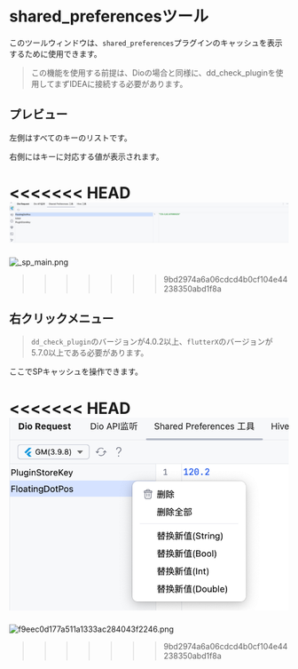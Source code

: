# shared_preferencesツール

このツールウィンドウは、`shared_preferences`プラグインのキャッシュを表示するために使用できます。

> この機能を使用する前提は、Dioの場合と同様に、dd_check_pluginを使用してまずIDEAに接続する必要があります。


## プレビュー

左側はすべてのキーのリストです。

右側にはキーに対応する値が表示されます。

<<<<<<< HEAD
![_sp_main.png](../../assets/images/_sp_main.png)
=======
![_sp_main.png](/images/sp/_sp_main.png)
>>>>>>> 9bd2974a6a06cdcd4b0cf104e44238350abd1f8a


## 右クリックメニュー

> `dd_check_plugin`のバージョンが4.0.2以上、`flutterX`のバージョンが5.7.0以上である必要があります。

ここでSPキャッシュを操作できます。

<<<<<<< HEAD
![f9eec0d177a511a1333ac284043f2246.png](../../assets/images/f9eec0d177a511a1333ac284043f2246.png)
=======
![f9eec0d177a511a1333ac284043f2246.png](/images/f9eec0d177a511a1333ac284043f2246.png)
>>>>>>> 9bd2974a6a06cdcd4b0cf104e44238350abd1f8a
